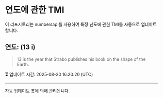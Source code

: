 
# 연도에 관한 TMI

이 리포지토리는 numbersapi를 사용하여 특정 년도에 관한 TMI를 자동으로 업데이트합니다.

## 연도: (13 i)
> 13 is the year that Strabo publishes his book on the shape of the Earth.

⏳ 업데이트 시간: 2025-08-20 16:20:20 (UTC)

---
자동 업데이트 봇에 의해 관리됩니다.

